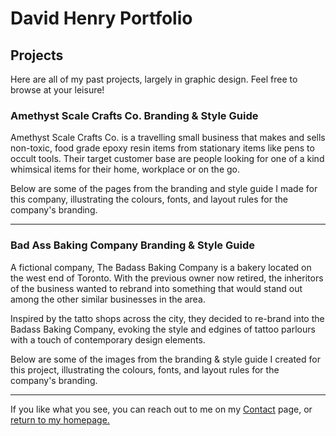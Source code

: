 # David Henry Portfolio #
## Projects ##

Here are all of my past projects, largely in graphic design. Feel free to browse at your leisure!

### Amethyst Scale Crafts Co. Branding & Style Guide ###

<!-- Image Placeholder -->

Amethyst Scale Crafts Co. is a travelling small business that makes and sells non-toxic, food grade epoxy resin items from stationary items like pens to occult tools. Their target customer base are people looking for one of a kind whimsical items for their home, workplace or on the go.

Below are some of the pages from the branding and style guide I made for this company, illustrating the colours, fonts, and layout rules for the company's branding.

<!-- Image Placeholder --><!-- Image Placeholder --><!-- Image Placeholder -->
___

### Bad Ass Baking Company Branding & Style Guide ###

<!-- Image Placeholder -->

A fictional company, The Badass Baking Company is a bakery located on the west end of Toronto. With the previous owner now retired, the inheritors of the business wanted to rebrand into something that would stand out among the other similar businesses in the area.

Inspired by the tatto shops across the city, they decided to re-brand into the Badass Baking Company, evoking the style and edgines of tattoo parlours with a touch of contemporary design elements.

Below are some of the images from the branding & style guide I created for this project, illustrating the colours, fonts, and layout rules for the company's branding.

<!-- Image Placeholder --><!-- Image Placeholder --><!-- Image Placeholder -->
___

If you like what you see, you can reach out to me on my [Contact](contact.markdown) page, or [return to my homepage.](index.markdown)
